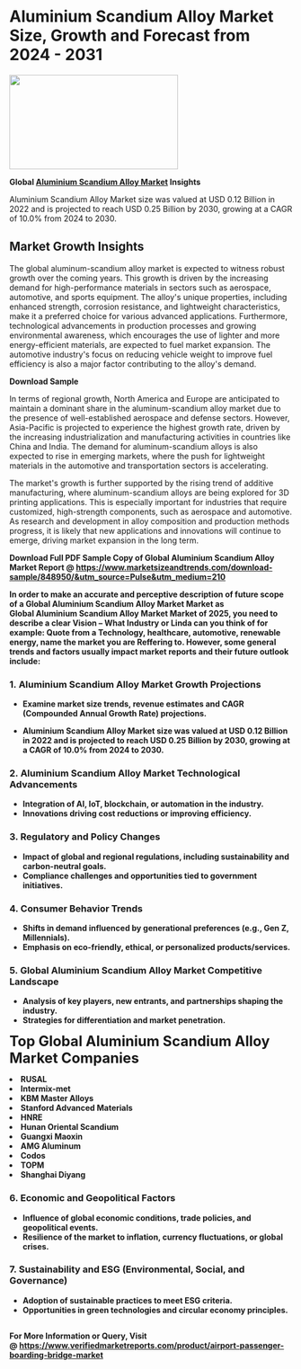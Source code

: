 <H1>Aluminium Scandium Alloy Market Size, Growth and Forecast from 2024 - 2031</H1><img class="aligncenter size-medium wp-image-584254" src="https://thirdeyenews.in/wp-content/uploads/2024/09/Global-Market-Research-300x168.jpeg" alt="" width="300" height="168" /><p><strong>Global&nbsp;<a href="https://www.marketsizeandtrends.com/download-sample/848950/&amp;utm_source=Pulse&amp;utm_medium=210">Aluminium Scandium Alloy Market</a> Insights</strong></p><p>Aluminium Scandium Alloy Market size was valued at USD 0.12 Billion in 2022 and is projected to reach USD 0.25 Billion by 2030, growing at a CAGR of 10.0% from 2024 to 2030.</p><p><h2>Market Growth Insights</h2> <p>The global aluminum-scandium alloy market is expected to witness robust growth over the coming years. This growth is driven by the increasing demand for high-performance materials in sectors such as aerospace, automotive, and sports equipment. The alloy's unique properties, including enhanced strength, corrosion resistance, and lightweight characteristics, make it a preferred choice for various advanced applications. Furthermore, technological advancements in production processes and growing environmental awareness, which encourages the use of lighter and more energy-efficient materials, are expected to fuel market expansion. The automotive industry's focus on reducing vehicle weight to improve fuel efficiency is also a major factor contributing to the alloy's demand.</p> <p><strong>Download Sample</strong></p> <p>In terms of regional growth, North America and Europe are anticipated to maintain a dominant share in the aluminum-scandium alloy market due to the presence of well-established aerospace and defense sectors. However, Asia-Pacific is projected to experience the highest growth rate, driven by the increasing industrialization and manufacturing activities in countries like China and India. The demand for aluminum-scandium alloys is also expected to rise in emerging markets, where the push for lightweight materials in the automotive and transportation sectors is accelerating.</p> <p>The market's growth is further supported by the rising trend of additive manufacturing, where aluminum-scandium alloys are being explored for 3D printing applications. This is especially important for industries that require customized, high-strength components, such as aerospace and automotive. As research and development in alloy composition and production methods progress, it is likely that new applications and innovations will continue to emerge, driving market expansion in the long term.</p> <p><strong></p><p><span class=""><strong>Download Full PDF Sample Copy of Global Aluminium Scandium Alloy Market Report</strong> @ <a href="https://www.marketsizeandtrends.com/download-sample/848950/&amp;utm_source=Pulse&amp;utm_medium=210" target="_blank">https://www.marketsizeandtrends.com/download-sample/848950/&amp;utm_source=Pulse&amp;utm_medium=210</a></span></p><p>In order to make an accurate and perceptive description of future scope of a Global&nbsp;Aluminium Scandium Alloy Market Market as Global&nbsp;Aluminium Scandium Alloy Market Market of 2025, you need to describe a clear Vision &ndash; What Industry or Linda can you think of for example: Quote from a Technology, healthcare, automotive, renewable energy, name the market you are Reffering to. However, some general trends and factors usually impact market reports and their future outlook include:</p><h3>1.&nbsp;<strong>Aluminium Scandium Alloy Market Growth Projections</strong></h3><ul><li>Examine market size trends, revenue estimates and CAGR (Compounded Annual Growth Rate) projections.</li><li><p>Aluminium Scandium Alloy Market size was valued at USD 0.12 Billion in 2022 and is projected to reach USD 0.25 Billion by 2030, growing at a CAGR of 10.0% from 2024 to 2030.</p></li></ul><h3>2.&nbsp;<strong>Aluminium Scandium Alloy Market Technological Advancements</strong></h3><ul><li>Integration of AI, IoT, blockchain, or automation in the industry.</li><li>Innovations driving cost reductions or improving efficiency.</li></ul><h3>3.&nbsp;<strong>Regulatory and Policy Changes</strong></h3><ul><li>Impact of global and regional regulations, including sustainability and carbon-neutral goals.</li><li>Compliance challenges and opportunities tied to government initiatives.</li></ul><h3>4.&nbsp;<strong>Consumer Behavior Trends</strong></h3><ul><li>Shifts in demand influenced by generational preferences (e.g., Gen Z, Millennials).</li><li>Emphasis on eco-friendly, ethical, or personalized products/services.</li></ul><h3>5.&nbsp;<strong>Global Aluminium Scandium Alloy Market Competitive Landscape</strong></h3><ul><li>Analysis of key players, new entrants, and partnerships shaping the industry.</li><li>Strategies for differentiation and market penetration.</li></ul><p data-pm-slice="1 1 []"><span style="color: inherit; font-family: inherit; font-size: 25px;">Top Global Aluminium Scandium Alloy Market Companies</span></p><div class="" data-test-id=""><p><li>RUSAL</li><li> Intermix-met</li><li> KBM Master Alloys</li><li> Stanford Advanced Materials</li><li> HNRE</li><li> Hunan Oriental Scandium</li><li> Guangxi Maoxin</li><li> AMG Aluminum</li><li> Codos</li><li> TOPM</li><li> Shanghai Diyang</li></p></div><h3>6.&nbsp;<strong>Economic and Geopolitical Factors</strong></h3><ul><li>Influence of global economic conditions, trade policies, and geopolitical events.</li><li>Resilience of the market to inflation, currency fluctuations, or global crises.</li></ul><h3>7.&nbsp;<strong>Sustainability and ESG (Environmental, Social, and Governance)</strong></h3><ul><li>Adoption of sustainable practices to meet ESG criteria.</li><li>Opportunities in green technologies and circular economy principles.</li></ul><h2><strong style="font-size: 14px;">For More Information or Query, Visit @&nbsp;</strong><a style="background-color: #ffffff; font-size: 14px;" href="https://www.marketsizeandtrends.com/report/aluminium-scandium-alloy-market/" target="_blank">https://www.verifiedmarketreports.com/product/airport-passenger-boarding-bridge-market</a></h2>

